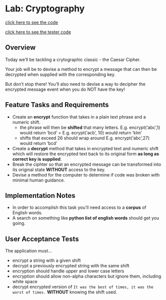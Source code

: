 # Lab: Cryptography
[click here to see the code](caesar_cipher/caesar_cipher.py)

[click here to see the tester code](tests/test_caesar_cipher.py)
## Overview
Today we’ll be tackling a crytographic classic - the Caesar Cipher.

Your job will be to devise a method to encrypt a message that can then be decrypted when supplied with the corresponding key.

But don’t stop there! You’ll also need to devise a way to decipher the encrypted message event when you do NOT have the key!

## Feature Tasks and Requirements
- Create an **encrypt** function that takes in a plain text phrase and a numeric shift.
    - the phrase will then be **shifted** that many letters.
E.g. encrypt(‘abc’,1) would return ‘bcd’ = E.g. ecrypt(‘acb’, 10) would return ‘klm’
    - shifts that exceed 26 should wrap around
E.g. encrypt(‘abc’,27) would return ‘bcd’
- Create a **decrypt** method that takes in encrypted text and numeric shift which will restore the encrypted text back to its original form **as long as correct key is supplied**.
- Break the ciphter so that an encrypted message can be transformed into its original state **WITHOUT** access to the key.
- Devise a method for the computer to determine if code was broken with minimal human guidance.

## Implementation Notes

- In order to accomplish this task you’ll need access to a **corpus** of English words.
- A search on something like **python list of english words** should get you going.

## User Acceptance Tests

The application must…

- encrypt a string with a given shift
- decrypt a previously encrypted string with the same shift
- encryption should handle upper and lower case letters
- encryption should allow non-alpha characters but ignore them, including white space
- decrypt encrypted version of ```It was the best of times, it was the worst of times.``` **WITHOUT** knowing the shift used.